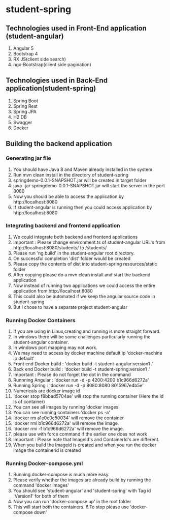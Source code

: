 # student-spring

## Technologies used in Front-End application (student-angular)
  1. Angular 5
  2. Bootstrap 4
  3. RX JS(client side search)
  4. ngx-Bootstrap(client side pagination)


## Technologies used in Back-End application(student-spring)
   1. Spring Boot
   2. Spring Rest
   3. Spring JPA
   4. H2 DB
   5. Swagger
   6. Docker

## Building the backend application

###  Generating jar file

1. You should have Java 8 and Maven already installed in the system
2. Run mvn clean install in the directory of student-spring
3. springdemo-0.0.1-SNAPSHOT.jar will be created in target folder
4. java -jar springdemo-0.0.1-SNAPSHOT.jar will start the server in the port 8080
5. Now you should be able to access the application by http://localhost:8080
6. If student-angular is running then you could access application by http://localhost:8080

### Integrating backend and frontend application

1. We could integrate both backend and frontend applications
2. Important : Please change environment.ts of student-angular URL's from http://localhost:8080/students/ to /students/
3. Please run 'ng build' in the student-angular root directory.
4. On successful completion 'dist' folder would be created
5. Please copy the contents of dist into student-spring resources/static folder
6. After copying please do a mvn clean install and start the backend application
7. Now instead of running two applications we could access the entire application from  http://localhost:8080
8. This could also be automated if we keep the angular source code in student-spring
9. But I chose to have a separate project student-angular


### Running Docker Containers

1. If you are using in Linux,creating and running is more straight forward.
2. In windows there will be some challenges particularly running the student-angular container.
3. In windows port mapping may not work.
4. We may need to access by docker machine default ip 'docker-machine ip default'
5. Front end Docker build : 'docker build -t student-angular:version1 .'
6. Back  end Docker build : 'docker build -t student-spring:version1 .'
7. Important : Please do not forget the dot in the command
8. Runnning Angular : 'docker run -d  -p 4200:4200   b1c966d6272a'
9. Running Spring :   'docker run -d  -p 8080:8080   8015967e4b5e'
10. Numericals are docker image id
11. 'docker stop f8bbad5704ae' will stop the running container (Here the id is of container)
12. You can see all images by running 'docker images'
13. You can see running containers 'docker ps -a'
14. 'docker rm a1e0c0c50034' will remove the container
15. 'docker rmi b1c966d6272a' will remove the image.
16. 'docker rmi -f b1c966d6272a' will remove the image.
17. please use with force command if the earlier one does not work
18. Important : Please note that ImageId's and ContainerId's are different.
19. When you build the Imageid is created and when you run the docker image the containerid is created

### Running  Docker-compose.yml

1. Running docker-compose is much more easy.
2. Please verify whether the images are already build by running the command 'docker images'
3. You should see 'student-angular' and 'student-spring' with Tag id 'Version1' for both of them
4. Now you can run 'docker-compose up' in the root folder
5. This will start both the containers.
6.To stop please use 'docker-compose down'
